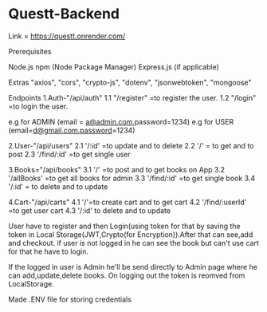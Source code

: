 # Questt-Backend
Link = https://questt.onrender.com/

Prerequisites

Node.js
npm (Node Package Manager)
Express.js (if applicable)

Extras
"axios", "cors", "crypto-js", "dotenv", "jsonwebtoken", "mongoose"

Endpoints
1.Auth-"/api/auth"
1.1 "/register" =to register the user.
1.2 "/login" =to login the user.

e.g for ADMIN (email =  a@admin.com,password=1234)
e.g for USER (email=d@gmail.com.password=1234)

2.User-"/api/users"
2.1 '/:id' =to update and to delete
2.2  '/'  = to get and to post
2.3 '/find/:id' =to get single user

3.Books="/api/books"
3.1 '/' =to post and to get books on App
3.2 '/allBooks' =to get all books for admin
3.3 '/find/:id' =to get single book
3.4 '/:id' = to delete and to update

4.Cart-"/api/carts"
4.1 '/'=to create cart and to get cart
4.2 '/find/:userId' =to get user cart
4.3 '/:id' to delete and to update

User have to register and then Login(using token for that by saving the token in Local Storage(JWT,Crypto(for Encryption)).After that can see,add and checkout.
if user is not logged in he can see the book but can't use cart for that he have to login.

If the logged in user is Admin he'll be send directly to Admin page where he can add,update,delete books.
On logging out the token is reomved from LocalStorage.

Made .ENV file for storing credentials
